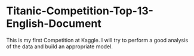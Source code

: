 # Titanic-Competition-Top-13-English-Document
This is my first Competition at Kaggle. I will try to perform a good analysis of the data and build an appropriate model.
